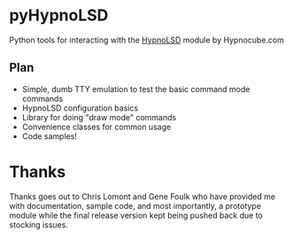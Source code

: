 pyHypnoLSD
==========

Python tools for interacting with the [HypnoLSD](http://hypnocube.com/product/led_serial_driver/) module by Hypnocube.com


Plan
----
* Simple, dumb TTY emulation to test the basic command mode commands
* HypnoLSD configuration basics
* Library for doing "draw mode" commands
* Convenience classes for common usage
* Code samples!


Thanks
======

Thanks goes out to Chris Lomont and Gene Foulk who have provided me with documentation, sample code, and most importantly, a prototype module while the final release version kept being pushed back due to stocking issues.